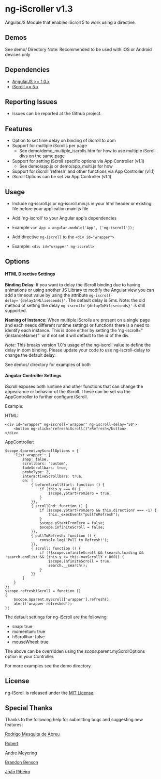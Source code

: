 ng-iScroller v1.3
============

AngularJS Module that enables iScroll 5 to work using a directive.

Demos
------------

See demo/ Directory
Note: Recommended to be used with iOS or Android devices only


Dependencies
------------
- [AngularJS >= 1.0.x](http://angularjs.org/)
- [iScroll >= 5.x](https://github.com/cubiq/iscroll)



Reporting Issues
-------------
- Issues can be reported at the Github project.


Features
-------------

* Option to set time delay on binding of iScroll to dom
* Support for multiple iScrolls per page
	* See demo/demo_multiple_iscrolls.htm for how to use multiple iScroll divs on the same page
* Support for setting iScroll specific options via App Controller (v1.1)
	* See demo/app.js or demo/app_multi.js for how
* Support for iScroll 'refresh' and other functions via App Controller (v1.1)
* iScroll Options can be set via App Controller (v1.1)


Usage
---------

* Include ng-iscroll.js or ng-iscroll.min.js in your html header or existing file before your application main js file
* Add 'ng-iscroll' to your Angular app's dependencies
 * Example ```var App = angular.module('App', ['ng-iscroll']);```

* Add directive `ng-iscroll` to the ```<div id="wrapper">```
 * Example: ```<div id="wrapper" ng-iscroll>```


Options
-------------
#### HTML Directive Settings

**Binding Delay**:
If you want to delay the iScroll binding due to having animations or using another JS Library to modify the Angular view you can add a timeout value by using the attribute ```ng-iscroll-delay='{delayInMiliseconds}'```.  The default delay is 5ms.
Note: the old method of setting the delay ```ng-iscroll='{delayInMiliseconds}'``` is still supported.

**Naming of Instance**:
When multiple iScrolls are present on a single page and each needs different runtime settings or functions there is a need to identify each instance.  This is done either by setting the 'ng-iscroll="{instanceName}"' or if not set it will default to the id of the div.

*Note:* This breaks version 1.0's usage of the ng-iscroll value to define the delay in dom binding.  Please update your code to use ng-iscroll-delay to change the default delay.

See demos/ directory for examples of both


#### Angular Controller Settings

iScroll exposes both runtime and other functions that can change the appearance or behavior of the iScroll.  These can be set via the AppController to further configure iScroll.

Example:

HTML:
```
<div id="wrapper" ng-iscroll='wrapper' ng-iscroll-delay='50'>
	<button ng-click="refreshiScroll()">Refresh</button>
</div>
```

AppController:
```
$scope.$parent.myScrollOptions = {
    'list_wrapper': {
        snap: false,
        scrollbars: 'custom',
        fadeScrollbars: true,
        probeType: 2,
        interactiveScrollbars: true,
        on: [
            { beforeScrollStart: function () {
                if (this.y === 0) {
                    $scope.yStartFromZero = true;
                }
            }},
            { scrollEnd: function () {
                if ($scope.yStartFromZero && this.directionY === -1) {
                    this._execEvent("pullToRefresh");
                }
                $scope.yStartFromZero = false;
                $scope.infiniteScroll = false;
            }},
            { pullToRefresh: function () {
                console.log('Pull to Refresh!');
            }},
            { scroll: function () {
                if (!$scope.infiniteScroll && !search.loading && !search.endlist && (this.y <= this.maxScrollY + 800)) {
                    $scope.infiniteScroll = true;
                    search.__search();
                }
            }}
        ]
    }
};
$scope.refreshiScroll = function ()
{
	$scope.$parent.myScroll['wrapper'].refresh();
	alert('wrapper refreshed');
};
```

The default settings for ng-iScroll are the following:
- snap: true
- momentum: true
- hScrollbar: false
- mouseWheel: true

The above can be overridden using the $scope.$parent.myScrollOptions option in your Controller.

For more examples see the demo directory.


License
--------------

ng-IScroll is released under the [MIT License](http://opensource.org/licenses/MIT).


Special Thanks
---------------

Thanks to the following help for submitting bugs and suggesting new features:

[Rodrigo Mesquita de Abreu](https://github.com/rodmabreu)

[Robert](https://github.com/rtpm)

[Andre Meyering](https://github.com/archer96)

[Brandon Benson](https://github.com/bensane)

[João Ribeiro](https://github.com/JonnyBGod)
